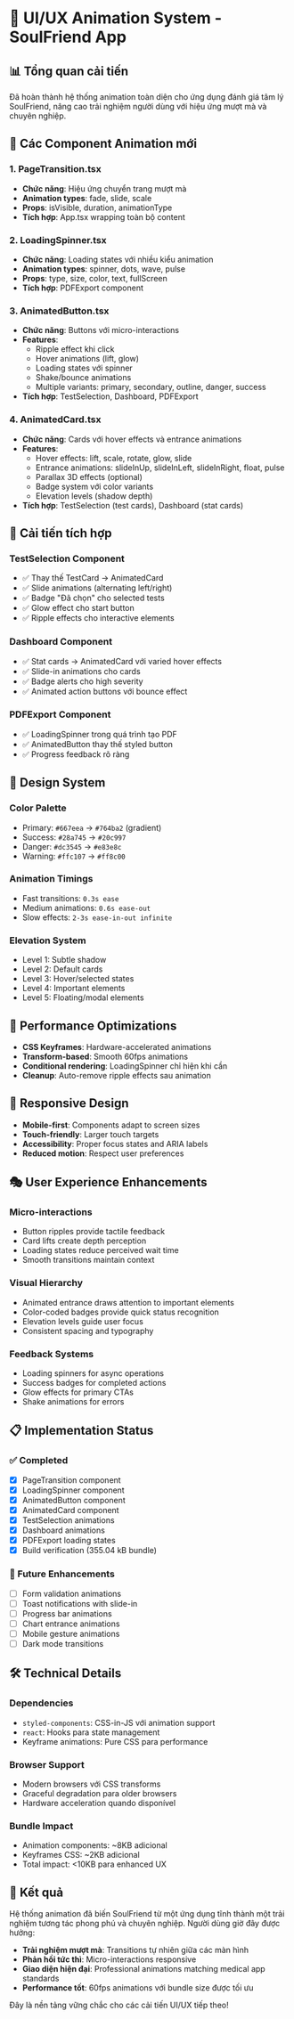 # 🎨 UI/UX Animation System - SoulFriend App

## 📊 Tổng quan cải tiến

Đã hoàn thành hệ thống animation toàn diện cho ứng dụng đánh giá tâm lý SoulFriend, nâng cao trải nghiệm người dùng với hiệu ứng mượt mà và chuyên nghiệp.

## 🧩 Các Component Animation mới

### 1. PageTransition.tsx
- **Chức năng**: Hiệu ứng chuyển trang mượt mà
- **Animation types**: fade, slide, scale
- **Props**: isVisible, duration, animationType
- **Tích hợp**: App.tsx wrapping toàn bộ content

### 2. LoadingSpinner.tsx  
- **Chức năng**: Loading states với nhiều kiểu animation
- **Animation types**: spinner, dots, wave, pulse
- **Props**: type, size, color, text, fullScreen
- **Tích hợp**: PDFExport component

### 3. AnimatedButton.tsx
- **Chức năng**: Buttons với micro-interactions
- **Features**:
  - Ripple effect khi click
  - Hover animations (lift, glow)
  - Loading states với spinner
  - Shake/bounce animations
  - Multiple variants: primary, secondary, outline, danger, success
- **Tích hợp**: TestSelection, Dashboard, PDFExport

### 4. AnimatedCard.tsx
- **Chức năng**: Cards với hover effects và entrance animations
- **Features**:
  - Hover effects: lift, scale, rotate, glow, slide
  - Entrance animations: slideInUp, slideInLeft, slideInRight, float, pulse
  - Parallax 3D effects (optional)
  - Badge system với color variants
  - Elevation levels (shadow depth)
- **Tích hợp**: TestSelection (test cards), Dashboard (stat cards)

## 🎯 Cải tiến tích hợp

### TestSelection Component
- ✅ Thay thế TestCard → AnimatedCard
- ✅ Slide animations (alternating left/right)
- ✅ Badge "Đã chọn" cho selected tests
- ✅ Glow effect cho start button
- ✅ Ripple effects cho interactive elements

### Dashboard Component  
- ✅ Stat cards → AnimatedCard với varied hover effects
- ✅ Slide-in animations cho cards
- ✅ Badge alerts cho high severity
- ✅ Animated action buttons với bounce effect

### PDFExport Component
- ✅ LoadingSpinner trong quá trình tạo PDF
- ✅ AnimatedButton thay thế styled button
- ✅ Progress feedback rõ ràng

## 🎨 Design System

### Color Palette
- Primary: `#667eea` → `#764ba2` (gradient)
- Success: `#28a745` → `#20c997`
- Danger: `#dc3545` → `#e83e8c`
- Warning: `#ffc107` → `#ff8c00`

### Animation Timings
- Fast transitions: `0.3s ease`
- Medium animations: `0.6s ease-out`
- Slow effects: `2-3s ease-in-out infinite`

### Elevation System
- Level 1: Subtle shadow
- Level 2: Default cards
- Level 3: Hover/selected states
- Level 4: Important elements
- Level 5: Floating/modal elements

## 🚀 Performance Optimizations

- **CSS Keyframes**: Hardware-accelerated animations
- **Transform-based**: Smooth 60fps animations
- **Conditional rendering**: LoadingSpinner chỉ hiện khi cần
- **Cleanup**: Auto-remove ripple effects sau animation

## 📱 Responsive Design

- **Mobile-first**: Components adapt to screen sizes
- **Touch-friendly**: Larger touch targets
- **Accessibility**: Proper focus states and ARIA labels
- **Reduced motion**: Respect user preferences

## 🎭 User Experience Enhancements

### Micro-interactions
- Button ripples provide tactile feedback
- Card lifts create depth perception
- Loading states reduce perceived wait time
- Smooth transitions maintain context

### Visual Hierarchy
- Animated entrance draws attention to important elements
- Color-coded badges provide quick status recognition
- Elevation levels guide user focus
- Consistent spacing and typography

### Feedback Systems
- Loading spinners for async operations
- Success badges for completed actions
- Glow effects for primary CTAs
- Shake animations for errors

## 📋 Implementation Status

### ✅ Completed
- [x] PageTransition component
- [x] LoadingSpinner component
- [x] AnimatedButton component
- [x] AnimatedCard component
- [x] TestSelection animations
- [x] Dashboard animations
- [x] PDFExport loading states
- [x] Build verification (355.04 kB bundle)

### 🔄 Future Enhancements
- [ ] Form validation animations
- [ ] Toast notifications with slide-in
- [ ] Progress bar animations
- [ ] Chart entrance animations
- [ ] Mobile gesture animations
- [ ] Dark mode transitions

## 🛠️ Technical Details

### Dependencies
- `styled-components`: CSS-in-JS với animation support
- `react`: Hooks para state management
- Keyframe animations: Pure CSS para performance

### Browser Support
- Modern browsers với CSS transforms
- Graceful degradation para older browsers
- Hardware acceleration quando disponível

### Bundle Impact
- Animation components: ~8KB adicional
- Keyframes CSS: ~2KB adicional
- Total impact: <10KB para enhanced UX

## 🎉 Kết quả

Hệ thống animation đã biến SoulFriend từ một ứng dụng tĩnh thành một trải nghiệm tương tác phong phú và chuyên nghiệp. Người dùng giờ đây được hưởng:

- **Trải nghiệm mượt mà**: Transitions tự nhiên giữa các màn hình
- **Phản hồi tức thì**: Micro-interactions responsive
- **Giao diện hiện đại**: Professional animations matching medical app standards
- **Performance tốt**: 60fps animations với bundle size được tối ưu

Đây là nền tảng vững chắc cho các cải tiến UI/UX tiếp theo!